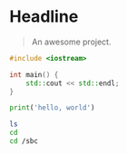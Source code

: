 # Headline

> An awesome project.

```cpp
#include <iostream>

int main() {
    std::cout << std::endl;
}
```

```python
print('hello, world')
```

```bash
ls
cd
cd /sbc
```